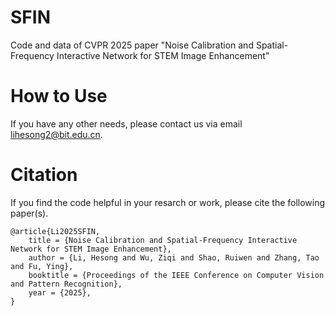 # SFIN
Code and data of CVPR 2025 paper "Noise Calibration and Spatial-Frequency Interactive Network for STEM Image Enhancement"

# How to Use
If you have any other needs, please contact us via email [lihesong2@bit.edu.cn](lihesong2@bit.edu.cn).

# Citation

If you find the code helpful in your resarch or work, please cite the following paper(s).

```
@article{Li2025SFIN,
    title = {Noise Calibration and Spatial-Frequency Interactive Network for STEM Image Enhancement},
    author = {Li, Hesong and Wu, Ziqi and Shao, Ruiwen and Zhang, Tao and Fu, Ying},
    booktitle = {Proceedings of the IEEE Conference on Computer Vision and Pattern Recognition},
    year = {2025},
}
